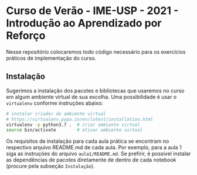 # Curso de Verão - IME-USP - 2021 - Introdução ao Aprendizado por Reforço

Nesse repositório colocaremos todo código necessário para os exercícios práticos de implementação do curso.

## Instalação

Sugerimos a instalação dos pacotes e bibliotecas que usaremos no curso em algum ambiente virtual de sua escolha. Uma possibilidade é usar o `virtualenv` conforme instruções abaixo:

```bash
# instalar criador de ambiente virtual
# https://virtualenv.pypa.io/en/latest/installation.html
virtualenv -p python3.7 .  # criar ambiente virtual
source bin/activate        # ativar ambiente virtual
```

Os requisitos de instalação para cada aula prática se encontram no respectivo arquivo README.md de cada aula. Por exemplo, para a aula 1 siga as instruções do arquivo `aula1/README.md`. Se prefirir, é possível instalar as dependências de pacotes diretamente de dentro de cada notebook (procure pela subseção `Instalação`).